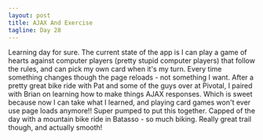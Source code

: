 ```yaml
---
layout: post
title: AJAX And Exercise
tagline: Day 28
---
```


Learning day for sure. The current state of the app is I can play a game of hearts against computer players (pretty stupid computer players) that follow the rules, and can pick my own card when it's my turn. Every time something changes though the page reloads - not something I want. After a pretty great bike ride with Pat and some of the guys over at Pivotal, I paired with Brian on learning how to make things AJAX responses. Which is sweet because now I can take what I learned, and playing card games won't ever use page loads anymore!! Super pumped to put this together. Capped of the day with a mountain bike ride in Batasso - so much biking. Really great trail though, and actually smooth!